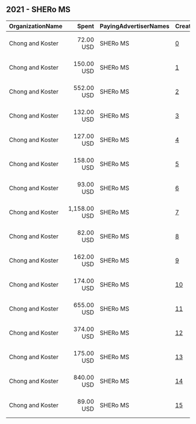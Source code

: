 ## 2021 - SHERo MS 
|OrganizationName|Spent|PayingAdvertiserNames|CreativeUrls|Impressions|Genders|AgeBrackets|CountryCodes|BillingAddresses|CandidateBallotInformation|
|:---|---:|:---|:---|---:|:---|:---|:---|:---|:---|
|Chong and Koster|72.00 USD|SHERo MS|[0](https://www.snap.com/political-ads/asset/ac52c3ae66927de4ccf5b77b07d550554c1f80e89b4541c44820428d50a98a70?mediaType=png)|9,426||18-30|united states|"1640 Rhode Island Ave. NW, Suite 600,Washington,20036,US"||
|Chong and Koster|150.00 USD|SHERo MS|[1](https://www.snap.com/political-ads/asset/ac52c3ae66927de4ccf5b77b07d550554c1f80e89b4541c44820428d50a98a70?mediaType=png)|16,141||18+|united states|"1640 Rhode Island Ave. NW, Suite 600,Washington,20036,US"||
|Chong and Koster|552.00 USD|SHERo MS|[2](https://www.snap.com/political-ads/asset/ac52c3ae66927de4ccf5b77b07d550554c1f80e89b4541c44820428d50a98a70?mediaType=png)|75,467||18-30|united states|"1640 Rhode Island Ave. NW, Suite 600,Washington,20036,US"||
|Chong and Koster|132.00 USD|SHERo MS|[3](https://www.snap.com/political-ads/asset/ac52c3ae66927de4ccf5b77b07d550554c1f80e89b4541c44820428d50a98a70?mediaType=png)|18,409||18-30|united states|"1640 Rhode Island Ave. NW, Suite 600,Washington,20036,US"||
|Chong and Koster|127.00 USD|SHERo MS|[4](https://www.snap.com/political-ads/asset/ac52c3ae66927de4ccf5b77b07d550554c1f80e89b4541c44820428d50a98a70?mediaType=png)|13,734||18+|united states|"1640 Rhode Island Ave. NW, Suite 600,Washington,20036,US"||
|Chong and Koster|158.00 USD|SHERo MS|[5](https://www.snap.com/political-ads/asset/ac52c3ae66927de4ccf5b77b07d550554c1f80e89b4541c44820428d50a98a70?mediaType=png)|19,905||18-30|united states|"1640 Rhode Island Ave. NW, Suite 600,Washington,20036,US"||
|Chong and Koster|93.00 USD|SHERo MS|[6](https://www.snap.com/political-ads/asset/ac52c3ae66927de4ccf5b77b07d550554c1f80e89b4541c44820428d50a98a70?mediaType=png)|9,378||18+|united states|"1640 Rhode Island Ave. NW, Suite 600,Washington,20036,US"||
|Chong and Koster|1,158.00 USD|SHERo MS|[7](https://www.snap.com/political-ads/asset/ac52c3ae66927de4ccf5b77b07d550554c1f80e89b4541c44820428d50a98a70?mediaType=png)|142,009||18-30|united states|"1640 Rhode Island Ave. NW, Suite 600,Washington,20036,US"||
|Chong and Koster|82.00 USD|SHERo MS|[8](https://www.snap.com/political-ads/asset/ac52c3ae66927de4ccf5b77b07d550554c1f80e89b4541c44820428d50a98a70?mediaType=png)|9,308||18+|united states|"1640 Rhode Island Ave. NW, Suite 600,Washington,20036,US"||
|Chong and Koster|162.00 USD|SHERo MS|[9](https://www.snap.com/political-ads/asset/ac52c3ae66927de4ccf5b77b07d550554c1f80e89b4541c44820428d50a98a70?mediaType=png)|22,000||18-30|united states|"1640 Rhode Island Ave. NW, Suite 600,Washington,20036,US"||
|Chong and Koster|174.00 USD|SHERo MS|[10](https://www.snap.com/political-ads/asset/ac52c3ae66927de4ccf5b77b07d550554c1f80e89b4541c44820428d50a98a70?mediaType=png)|22,496||18-30|united states|"1640 Rhode Island Ave. NW, Suite 600,Washington,20036,US"||
|Chong and Koster|655.00 USD|SHERo MS|[11](https://www.snap.com/political-ads/asset/ac52c3ae66927de4ccf5b77b07d550554c1f80e89b4541c44820428d50a98a70?mediaType=png)|67,024||18+|united states|"1640 Rhode Island Ave. NW, Suite 600,Washington,20036,US"||
|Chong and Koster|374.00 USD|SHERo MS|[12](https://www.snap.com/political-ads/asset/ac52c3ae66927de4ccf5b77b07d550554c1f80e89b4541c44820428d50a98a70?mediaType=png)|40,752||18+|united states|"1640 Rhode Island Ave. NW, Suite 600,Washington,20036,US"||
|Chong and Koster|175.00 USD|SHERo MS|[13](https://www.snap.com/political-ads/asset/ac52c3ae66927de4ccf5b77b07d550554c1f80e89b4541c44820428d50a98a70?mediaType=png)|18,114||18+|united states|"1640 Rhode Island Ave. NW, Suite 600,Washington,20036,US"||
|Chong and Koster|840.00 USD|SHERo MS|[14](https://www.snap.com/political-ads/asset/ac52c3ae66927de4ccf5b77b07d550554c1f80e89b4541c44820428d50a98a70?mediaType=png)|96,618||18+|united states|"1640 Rhode Island Ave. NW, Suite 600,Washington,20036,US"||
|Chong and Koster|89.00 USD|SHERo MS|[15](https://www.snap.com/political-ads/asset/ac52c3ae66927de4ccf5b77b07d550554c1f80e89b4541c44820428d50a98a70?mediaType=png)|12,517||18-30|united states|"1640 Rhode Island Ave. NW, Suite 600,Washington,20036,US"||

